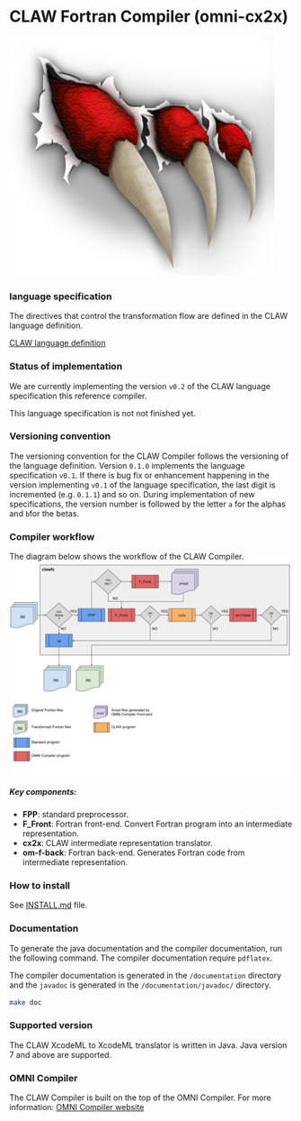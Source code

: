 # CLAW Fortran Compiler (omni-cx2x)

![CLAW logo](resource/claw_image.png)

### language specification
The directives that control the transformation flow are defined in the
CLAW language definition.

[CLAW language definition](https://github.com/C2SM-RCM/claw-language-definition)

### Status of implementation
We are currently implementing the version `v0.2` of the CLAW language
specification this reference compiler.

This language specification is not not finished yet.

### Versioning convention
The versioning convention for the CLAW Compiler follows the versioning of the
language definition. Version `0.1.0` implements the language specification
`v0.1`. If there is bug fix or enhancement happening in the version implementing
`v0.1` of the language specification, the last digit is incremented (e.g.
`0.1.1`) and so on. During implementation of new specifications, the version
number is followed by the letter `a` for the alphas and `b`for the betas.

### Compiler workflow
The diagram below shows the workflow of the CLAW Compiler.
![CLAW Compiler workflow](resource/clawfc_workflow.png)

##### Key components:
* **FPP**: standard preprocessor.
* **F_Front**: Fortran front-end. Convert Fortran program into an intermediate
representation.
* **cx2x**: CLAW intermediate representation translator.
* **om-f-back**: Fortran back-end. Generates Fortran code from intermediate
representation.

### How to install
See [INSTALL.md](./INSTALL.md) file.

### Documentation
To generate the java documentation and the compiler documentation, run the
following command. The compiler documentation require `pdflatex`.

The compiler documentation is generated in the `/documentation` directory and
the `javadoc` is generated in the `/documentation/javadoc/` directory.

```bash
make doc
```

### Supported version
The CLAW XcodeML to XcodeML translator is written in Java. Java version 7 and
above are supported.


### OMNI Compiler
The CLAW Compiler is built on the top of the OMNI Compiler. For more
information: [OMNI Compiler website](http://omni-compiler.org)
